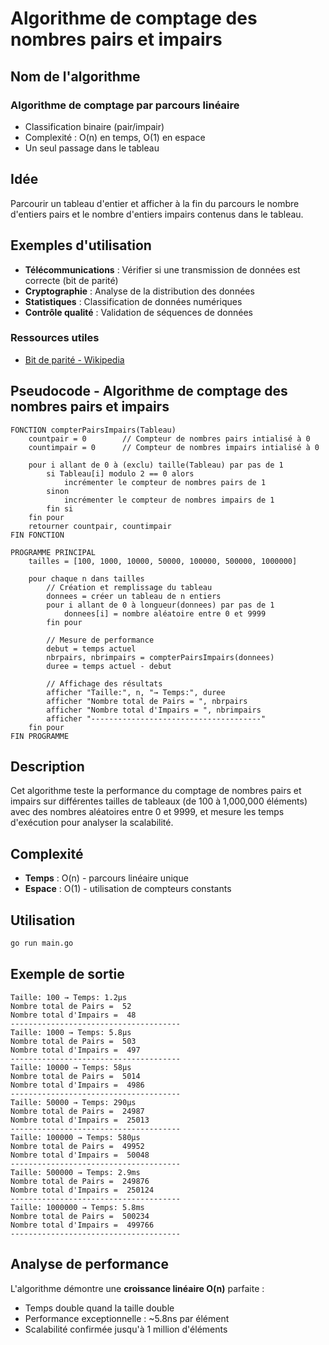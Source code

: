 # Algorithme de comptage des nombres pairs et impairs

## Nom de l'algorithme

### Algorithme de comptage par parcours linéaire

- Classification binaire (pair/impair)
- Complexité : O(n) en temps, O(1) en espace
- Un seul passage dans le tableau

## Idée

Parcourir un tableau d'entier et afficher à la fin du parcours le nombre d'entiers pairs et le nombre d'entiers impairs contenus dans le tableau.

## Exemples d'utilisation

- **Télécommunications** : Vérifier si une transmission de données est correcte (bit de parité)
- **Cryptographie** : Analyse de la distribution des données
- **Statistiques** : Classification de données numériques
- **Contrôle qualité** : Validation de séquences de données

### Ressources utiles

- [Bit de parité - Wikipedia](https://fr.wikipedia.org/wiki/Bit_de_parit%C3%A9)

## Pseudocode - Algorithme de comptage des nombres pairs et impairs

```
FONCTION compterPairsImpairs(Tableau)
    countpair = 0        // Compteur de nombres pairs intialisé à 0
    countimpair = 0      // Compteur de nombres impairs intialisé à 0

    pour i allant de 0 à (exclu) taille(Tableau) par pas de 1   
        si Tableau[i] modulo 2 == 0 alors                         
            incrémenter le compteur de nombres pairs de 1                      
        sinon                                                      
            incrémenter le compteur de nombres impairs de 1
        fin si
    fin pour
    retourner countpair, countimpair
FIN FONCTION

PROGRAMME PRINCIPAL
    tailles = [100, 1000, 10000, 50000, 100000, 500000, 1000000]
    
    pour chaque n dans tailles
        // Création et remplissage du tableau
        donnees = créer un tableau de n entiers
        pour i allant de 0 à longueur(donnees) par pas de 1
            donnees[i] = nombre aléatoire entre 0 et 9999
        fin pour

        // Mesure de performance
        debut = temps actuel
        nbrpairs, nbrimpairs = compterPairsImpairs(donnees)
        duree = temps actuel - debut
        
        // Affichage des résultats
        afficher "Taille:", n, "→ Temps:", duree
        afficher "Nombre total de Pairs = ", nbrpairs
        afficher "Nombre total d'Impairs = ", nbrimpairs
        afficher "--------------------------------------"
    fin pour
FIN PROGRAMME
```

## Description

Cet algorithme teste la performance du comptage de nombres pairs et impairs sur différentes tailles de tableaux (de 100 à 1,000,000 éléments) avec des nombres aléatoires entre 0 et 9999, et mesure les temps d'exécution pour analyser la scalabilité.

## Complexité

- **Temps** : O(n) - parcours linéaire unique
- **Espace** : O(1) - utilisation de compteurs constants

## Utilisation

```bash
go run main.go
```

## Exemple de sortie

```
Taille: 100 → Temps: 1.2µs
Nombre total de Pairs =  52
Nombre total d'Impairs =  48
--------------------------------------
Taille: 1000 → Temps: 5.8µs
Nombre total de Pairs =  503
Nombre total d'Impairs =  497
--------------------------------------
Taille: 10000 → Temps: 58µs
Nombre total de Pairs =  5014
Nombre total d'Impairs =  4986
--------------------------------------
Taille: 50000 → Temps: 290µs
Nombre total de Pairs =  24987
Nombre total d'Impairs =  25013
--------------------------------------
Taille: 100000 → Temps: 580µs
Nombre total de Pairs =  49952
Nombre total d'Impairs =  50048
--------------------------------------
Taille: 500000 → Temps: 2.9ms
Nombre total de Pairs =  249876
Nombre total d'Impairs =  250124
--------------------------------------
Taille: 1000000 → Temps: 5.8ms
Nombre total de Pairs =  500234
Nombre total d'Impairs =  499766
--------------------------------------
```

## Analyse de performance

L'algorithme démontre une **croissance linéaire O(n)** parfaite :
- Temps double quand la taille double
- Performance exceptionnelle : ~5.8ns par élément
- Scalabilité confirmée jusqu'à 1 million d'éléments
